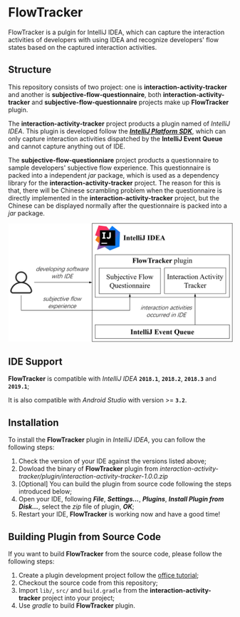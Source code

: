 # FlowTracker

FlowTracker is a pulgin for IntelliJ IDEA, which can capture the interaction activities of developers with using IDEA and recognize developers' flow states based on the captured interaction activities.



## Structure

This repository consists of two project: one is **interaction-activity-tracker** and another is **subjective-flow-questionnaire**, both **interaction-activity-tracker** and **subjective-flow-questionnaire** projects make up **FlowTracker** plugin.

The **interaction-activity-tracker** project products a plugin named of *IntelliJ IDEA*. This plugin is developed follow the [***IntelliJ Platform SDK***](http://www.jetbrains.org/intellij/sdk/docs/welcome.html), which can only capture interaction activities dispatched by the **IntelliJ Event Queue** and cannot capture anything out of IDE.

The **subjective-flow-questionniare** project products a questionnaire to sample developers' subjective flow experience. This questionnaire is packed into a independent *jar* package, which is used as a dependency library for the **interaction-activity-tracker** project. The reason for this is that, there will be Chinese scrambling problem when the questionnaire is directly implemented in the **interaction-activity-tracker** project, but the Chinese can be displayed normally after the questionnaire is packed into a *jar* package.



![structure](images/structure.png)

## IDE Support

**FlowTracker** is compatible with *IntelliJ IDEA* **`2018.1`**, **`2018.2`**, **`2018.3`** and **`2019.1`**;

It is also compatible with *Android Studio* with version >= **`3.2`**.

## Installation

To install the **FlowTracker** plugin in *IntelliJ IDEA*, you can follow the following steps:

1. Check the version of your IDE against the versions listed above;
2. Dowload the binary of **FlowTracker** plugin from *interaction-activity-tracker/plugin/interaction-activity-tracker-1.0.0.zip* 
3. [Optional] You can build the plugin from source code following the steps introduced below;
4. Open your IDE, following ***File***, ***Settings...***, ***Plugins***, ***Install Plugin from Disk...***, select the *zip* file of plugin, ***OK***;
5. Restart your IDE, **FlowTracker** is working now and have a good time!


## Building Plugin from Source Code

If you want to build **FlowTracker** from the source code, please follow the following steps:

1. Create a plugin development project follow the [office tutorial](http://www.jetbrains.org/intellij/sdk/docs/tutorials/build_system/prerequisites.html);
2. Checkout the source code from this repository;
3. Import `lib/`, `src/` and `build.gradle` from the **interaction-activity-tracker** project into your project;
4. Use *gradle* to build **FlowTracker** plugin.

